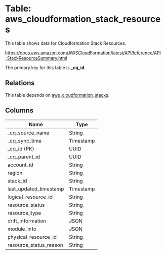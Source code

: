 # Table: aws_cloudformation_stack_resources

This table shows data for Cloudformation Stack Resources.

https://docs.aws.amazon.com/AWSCloudFormation/latest/APIReference/API_StackResourceSummary.html

The primary key for this table is **_cq_id**.

## Relations

This table depends on [aws_cloudformation_stacks](aws_cloudformation_stacks).

## Columns

| Name          | Type          |
| ------------- | ------------- |
|_cq_source_name|String|
|_cq_sync_time|Timestamp|
|_cq_id (PK)|UUID|
|_cq_parent_id|UUID|
|account_id|String|
|region|String|
|stack_id|String|
|last_updated_timestamp|Timestamp|
|logical_resource_id|String|
|resource_status|String|
|resource_type|String|
|drift_information|JSON|
|module_info|JSON|
|physical_resource_id|String|
|resource_status_reason|String|